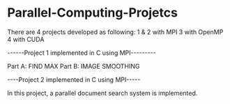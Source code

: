 # Parallel-Computing-Projetcs
There are 4 projects developed as following:
1 & 2 with MPI
3 with OpenMP 
4 with CUDA

------Project 1 implemented in C using MPI---------

Part A: FIND MAX
Part B: IMAGE SMOOTHING

----Project 2 implemented in C using MPI-----

In this project, a parallel document search system is implemented.
